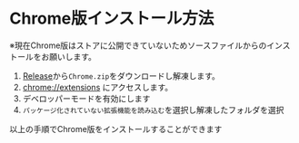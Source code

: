 # Chrome版インストール方法

※現在Chrome版はストアに公開できていないためソースファイルからのインストールをお願いします。

1. [Release](https://github.com/Ablaze-MIRAI/YouTubeLegacyUI/releases)から`Chrome.zip`をダウンロードし解凍します。
2. [chrome://extensions](chrome://extensions) にアクセスします。
3. デベロッパーモードを有効にします
4. `パッケージ化されていない拡張機能を読み込む`を選択し解凍したフォルダを選択

以上の手順でChrome版をインストールすることができます
